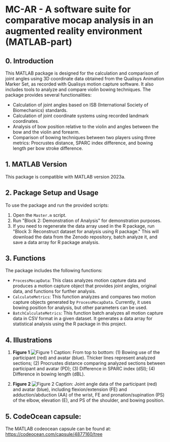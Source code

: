 # MC-AR - A software suite for comparative mocap analysis in an augmented reality environment (MATLAB-part)

## 0. Introduction
This MATLAB package is designed for the calculation and comparison of joint angles using 3D coordinate data obtained from the Qualisys Animation Marker Set, as recorded with Qualisys motion capture software. It also includes tools to analyze and compare violin bowing techniques. The package provides several functionalities:

- Calculation of joint angles based on ISB (International Society of Biomechanics) standards.
- Calculation of joint coordinate systems using recorded landmark coordinates.
- Analysis of bow position relative to the violin and angles between the bow and the violin and forearm.
- Comparison of bowing techniques between two players using three metrics: Procrustes distance, SPARC index difference, and bowing length per bow stroke difference.

## 1. MATLAB Version
This package is compatible with MATLAB version 2023a.

## 2. Package Setup and Usage
To use the package and run the provided scripts:

1. Open the `Master.m` script.
2. Run "Block 2: Demonstration of Analysis" for demonstration purposes.
3. If you need to regenerate the data array used in the R package, run "Block 3: Reconstruct dataset for analysis using R package." This will download the data from the Zenodo repository, batch analyze it, and save a data array for R package analysis.

## 3. Functions

The package includes the following functions:

- `ProcessMocapData`: This class analyzes motion capture data and produces a motion capture object that provides joint angles, original data, and functions for further analysis.
- `CalculateMetrics`: This function analyzes and compares two motion capture objects generated by `ProcessMocapData`. Currently, it uses bowing position for analysis, but other parameters can be used.
- `BatchCalculateMetrics`: This function batch analyzes all motion capture data in CSV format in a given dataset. It generates a data array for statistical analysis using the R package in this project.

## 4. Illustrations

1. **Figure 1**
![Figure 1](https://github.com/IPEM/SIMPAC/blob/main/Matlab/Assets/Figure_1.jpg)
   Caption: From top to bottom: (1) Bowing use of the participant (red) and avatar (blue). Thicker lines represent analyzed sections; (2) Procrustes distance comparing analyzed sections between participant and avatar (PD); (3) Difference in SPARC index (dSI); (4) Difference in bowing length (dBL).

2. **Figure 2**
![Figure 2](https://github.com/IPEM/SIMPAC/blob/main/Matlab/Assets/Figure_2.jpg)
   Caption: Joint angle data of the participant (red) and avatar (blue), including flexion/extension (FE) and adduction/abduction (AA) of the wrist, FE and pronation/supination (PS) of the elbow, elevation (E), and PS of the shoulder, and bowing position.

## 5. CodeOcean capsule:
The MATLAB codeocean capsule can be found at: https://codeocean.com/capsule/4877160/tree